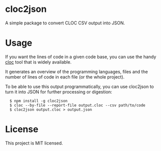 cloc2json
=========

A simple package to convert CLOC CSV output into JSON.

# Usage

If you want the lines of code in a given code base, 
you can use the handy [cloc](http://cloc.sourceforge.net/) tool that is widely available.

It generates an overview of the programming languages, files and the number of lines of code in each file (or the whole project).

To be able to use this output programmatically, you can use cloc2json to turn it into JSON for further processing or digestion:

```shell
  $ npm install -g cloc2json
  $ cloc --by-file --report-file output.cloc --csv path/to/code
  $ cloc2json output.cloc > output.json
```

# License

This project is MIT licensed.
